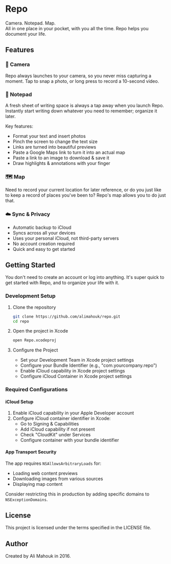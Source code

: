 # Repo

Camera. Notepad. Map.  
All in one place in your pocket, with you all the time. Repo helps you document your life.

## Features

### 📸 Camera

Repo always launches to your camera, so you never miss capturing a moment. Tap to snap a photo, or long press to record a 10-second video.

### 📝 Notepad

A fresh sheet of writing space is always a tap away when you launch Repo. Instantly start writing down whatever you need to remember; organize it later.

Key features:

- Format your text and insert photos
- Pinch the screen to change the text size
- Links are turned into beautiful previews
- Paste a Google Maps link to turn it into an actual map
- Paste a link to an image to download & save it
- Draw highlights & annotations with your finger

### 🗺️ Map

Need to record your current location for later reference, or do you just like to keep a record of places you've been to? Repo's map allows you to do just that.

### ☁️ Sync & Privacy

- Automatic backup to iCloud
- Syncs across all your devices
- Uses your personal iCloud, not third-party servers
- No account creation required
- Quick and easy to get started

## Getting Started

You don't need to create an account or log into anything. It's super quick to get started with Repo, and to organize your life with it.

### Development Setup

1. Clone the repository

    ```bash
    git clone https://github.com/alimahouk/repo.git
    cd repo
    ```

2. Open the project in Xcode

    ```bash
    open Repo.xcodeproj
    ```

3. Configure the Project

    - Set your Development Team in Xcode project settings
    - Configure your Bundle Identifier (e.g., "com.yourcompany.repo")
    - Enable iCloud capability in Xcode project settings
    - Configure iCloud Container in Xcode project settings

### Required Configurations

#### iCloud Setup

1. Enable iCloud capability in your Apple Developer account
2. Configure iCloud container identifier in Xcode:
   - Go to Signing & Capabilities
   - Add iCloud capability if not present
   - Check "CloudKit" under Services
   - Configure container with your bundle identifier

#### App Transport Security

The app requires `NSAllowsArbitraryLoads` for:

- Loading web content previews
- Downloading images from various sources
- Displaying map content

Consider restricting this in production by adding specific domains to `NSExceptionDomains`.

## License

This project is licensed under the terms specified in the LICENSE file.

## Author

Created by Ali Mahouk in 2016.

